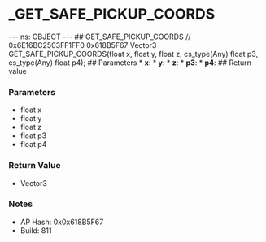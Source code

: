 # _GET_SAFE_PICKUP_COORDS

--- ns: OBJECT --- ## GET_SAFE_PICKUP_COORDS  // 0x6E16BC2503FF1FF0 0x618B5F67 Vector3 GET_SAFE_PICKUP_COORDS(float x, float y, float z, cs_type(Any) float p3, cs_type(Any) float p4);  ## Parameters * **x**: * **y**: * **z**: * **p3**: * **p4**:  ## Return value

### Parameters
* float x
* float y
* float z
* float p3
* float p4

### Return Value
* Vector3

### Notes
* AP Hash: 0x0x618B5F67
* Build: 811

